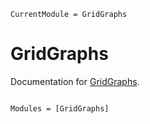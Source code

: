 ```@meta
CurrentModule = GridGraphs
```

# GridGraphs

Documentation for [GridGraphs](https://github.com/gdalle/GridGraphs.jl).

```@index
```

```@autodocs
Modules = [GridGraphs]
```
